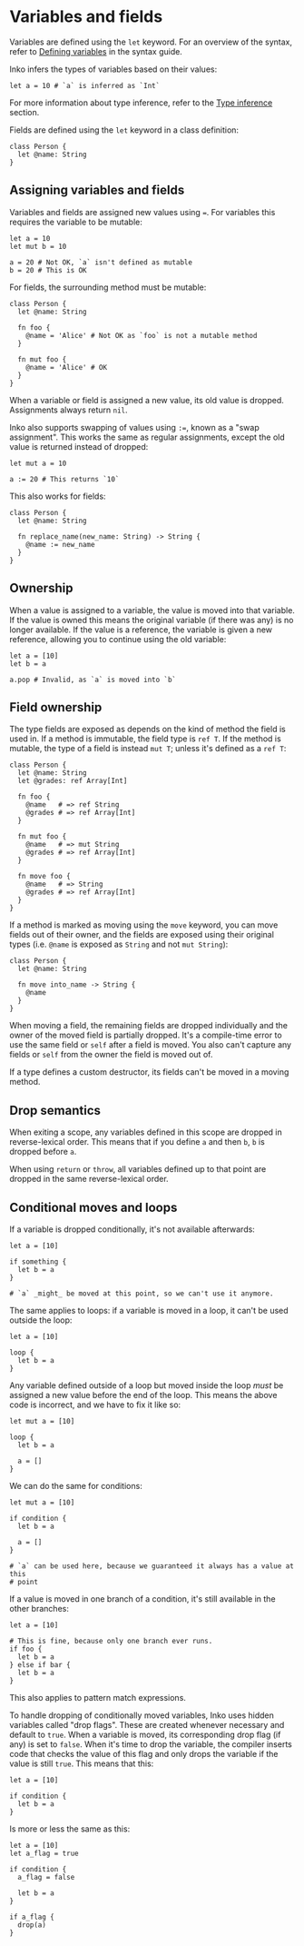 # Variables and fields

Variables are defined using the `let` keyword. For an overview of the syntax,
refer to [Defining variables](syntax.md#defining-variables) in the syntax guide.

Inko infers the types of variables based on their values:

```inko
let a = 10 # `a` is inferred as `Int`
```

For more information about type inference, refer to the [Type
inference](types.md#type-inference) section.

Fields are defined using the `let` keyword in a class definition:

```inko
class Person {
  let @name: String
}
```

## Assigning variables and fields

Variables and fields are assigned new values using `=`. For variables this
requires the variable to be mutable:

```inko
let a = 10
let mut b = 10

a = 20 # Not OK, `a` isn't defined as mutable
b = 20 # This is OK
```

For fields, the surrounding method must be mutable:

```inko
class Person {
  let @name: String

  fn foo {
    @name = 'Alice' # Not OK as `foo` is not a mutable method
  }

  fn mut foo {
    @name = 'Alice' # OK
  }
}
```

When a variable or field is assigned a new value, its old value is dropped.
Assignments always return `nil`.

Inko also supports swapping of values using `:=`, known as a "swap assignment".
This works the same as regular assignments, except the old value is returned
instead of dropped:

```inko
let mut a = 10

a := 20 # This returns `10`
```

This also works for fields:

```inko
class Person {
  let @name: String

  fn replace_name(new_name: String) -> String {
    @name := new_name
  }
}
```

## Ownership

When a value is assigned to a variable, the value is moved into that variable.
If the value is owned this means the original variable (if there was any) is no
longer available. If the value is a reference, the variable is given a new
reference, allowing you to continue using the old variable:

```inko
let a = [10]
let b = a

a.pop # Invalid, as `a` is moved into `b`
```

## Field ownership

The type fields are exposed as depends on the kind of method the field is used
in. If a method is immutable, the field type is `ref T`. If the method is
mutable, the type of a field is instead `mut T`; unless it's defined as a `ref
T`:

```inko
class Person {
  let @name: String
  let @grades: ref Array[Int]

  fn foo {
    @name   # => ref String
    @grades # => ref Array[Int]
  }

  fn mut foo {
    @name   # => mut String
    @grades # => ref Array[Int]
  }

  fn move foo {
    @name   # => String
    @grades # => ref Array[Int]
  }
}
```

If a method is marked as moving using the `move` keyword, you can move fields
out of their owner, and the fields are exposed using their original types (i.e.
`@name` is exposed as `String` and not `mut String`):

```inko
class Person {
  let @name: String

  fn move into_name -> String {
    @name
  }
}
```

When moving a field, the remaining fields are dropped individually and the owner
of the moved field is partially dropped. It's a compile-time error to use the
same field or `self` after a field is moved. You also can't capture any fields
or `self` from the owner the field is moved out of.

If a type defines a custom destructor, its fields can't be moved in a moving
method.

## Drop semantics

When exiting a scope, any variables defined in this scope are dropped in
reverse-lexical order. This means that if you define `a` and then `b`, `b` is
dropped before `a`.

When using `return` or `throw`, all variables defined up to that point are
dropped in the same reverse-lexical order.

## Conditional moves and loops

If a variable is dropped conditionally, it's not available afterwards:

```inko
let a = [10]

if something {
  let b = a
}

# `a` _might_ be moved at this point, so we can't use it anymore.
```

The same applies to loops: if a variable is moved in a loop, it can't be used
outside the loop:

```inko
let a = [10]

loop {
  let b = a
}
```

Any variable defined outside of a loop but moved inside the loop _must_ be
assigned a new value before the end of the loop. This means the above code is
incorrect, and we have to fix it like so:

```inko
let mut a = [10]

loop {
  let b = a

  a = []
}
```

We can do the same for conditions:

```inko
let mut a = [10]

if condition {
  let b = a

  a = []
}

# `a` can be used here, because we guaranteed it always has a value at this
# point
```

If a value is moved in one branch of a condition, it's still available in the
other branches:

```inko
let a = [10]

# This is fine, because only one branch ever runs.
if foo {
  let b = a
} else if bar {
  let b = a
}
```

This also applies to pattern match expressions.

To handle dropping of conditionally moved variables, Inko uses hidden variables
called "drop flags". These are created whenever necessary and default to `true`.
When a variable is moved, its corresponding drop flag (if any) is set to `false`.
When it's time to drop the variable, the compiler inserts code that checks the
value of this flag and only drops the variable if the value is still `true`.
This means that this:

```inko
let a = [10]

if condition {
  let b = a
}
```

Is more or less the same as this:

```inko
let a = [10]
let a_flag = true

if condition {
  a_flag = false

  let b = a
}

if a_flag {
  drop(a)
}
```
